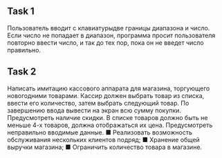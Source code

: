 ## Task 1

Пользователь вводит с клавиатурыдве границы
диапазона и число. Если число не попадает в диапазон,
программа просит пользователя повторно ввести число,
и так до тех пор, пока он не введет число правильно. 

## Task 2

Написать имитацию кассового аппарата для
магазина, торгующего новогодними товарами. Кассир
должен выбрать товар из списка, ввести его количество,
затем выбрать следующий товар. По завершению ввода
вывести на экран всю сумму покупки. Предусмотреть
наличие скидки. В списке товаров должно быть не меньше
4-х товаров, должна отображаться их цена. Предусмотреть
неправильно вводимые данные.
■ Реализовать возможность обслуживания нескольких
клиентов подряд;
■ Хранение общей выручки магазина;
■ Ограничить количество товара в магазине.
